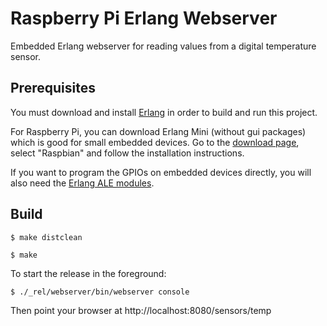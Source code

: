 Raspberry Pi Erlang Webserver
=====

Embedded Erlang webserver for reading values from a digital temperature sensor.

Prerequisites
-----

You must download and install [Erlang](https://www.erlang-solutions.com/home.html) in order to build and run this project.

For Raspberry Pi, you can download Erlang Mini (without gui packages) which is good for small embedded devices. Go to the [download page](https://www.erlang-solutions.com/resources/download.html), select "Raspbian" and follow the installation instructions.

If you want to program the GPIOs on embedded devices directly, you will also need the [Erlang ALE modules](https://github.com/esl/erlang_ale).

Build
-----

    $ make distclean
    
    $ make

To start the release in the foreground:

    $ ./_rel/webserver/bin/webserver console
    
Then point your browser at http://localhost:8080/sensors/temp
